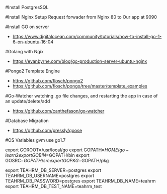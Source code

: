 #Install PostgresSQL

#Install Nginx
Setup Request forwader from Nginx 80 to Our app at 9090
 
#Install GO on server
- https://www.digitalocean.com/community/tutorials/how-to-install-go-1-6-on-ubuntu-16-04

#Golang with Ngix
- https://evanbyrne.com/blog/go-production-server-ubuntu-nginx

#Pongo2 Template Engine
- https://github.com/flosch/pongo2
- https://github.com/flosch/pongo/tree/master/template_examples

#Go-Watcher watching .go file changes, and restarting the app in case of an update/delete/add
- https://github.com/canthefason/go-watcher

#Database Migration
- https://github.com/pressly/goose

#OS Variables
gvm use go1.7

export GOROOT=/usr/local/go
export GOPATH=$HOME/go-learn2
export GOBIN=$GOPATH/bin
export GOSRC=$GOPATH/src
export GOPKG=$GOPATH/pkg

export TEAHRM_DB_SERVER=postgres
export TEAHRM_DB_USERNAME=postgres
export TEAHRM_DB_PASSWORD=postgres
export TEAHRM_DB_NAME=teahrm
export TEAHRM_DB_TEST_NAME=teahrm_test
